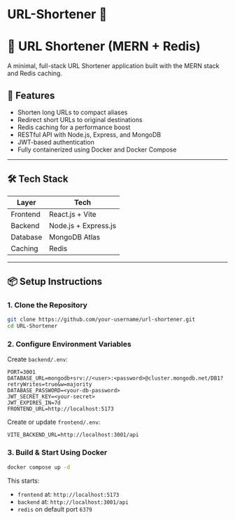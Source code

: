 # URL-Shortener 🔗

# 🔗 URL Shortener (MERN + Redis)

A minimal, full-stack URL Shortener application built with the MERN stack and Redis caching.

## 🚀 Features

- Shorten long URLs to compact aliases
- Redirect short URLs to original destinations
- Redis caching for a performance boost
- RESTful API with Node.js, Express, and MongoDB
- JWT-based authentication
- Fully containerized using Docker and Docker Compose

---

## 🛠 Tech Stack

| Layer       | Tech                             |
|-------------|----------------------------------|
| Frontend    | React.js + Vite                  |
| Backend     | Node.js + Express.js             |
| Database    | MongoDB Atlas                    |
| Caching     | Redis                            |

---

## 📦 Setup Instructions
### 1. Clone the Repository

```bash
git clone https://github.com/your-username/url-shortener.git
cd URL-Shortener
```

### 2. Configure Environment Variables

Create `backend/.env`:

```env
PORT=3001
DATABASE_URL=mongodb+srv://<user>:<password>@cluster.mongodb.net/DB1?retryWrites=true&w=majority
DATABASE_PASSWORD=<your-db-password>
JWT_SECRET_KEY=<your-secret>
JWT_EXPIRES_IN=7d
FRONTEND_URL=http://localhost:5173
```

Create or update `frontend/.env`:

```env
VITE_BACKEND_URL=http://localhost:3001/api
```

### 3. Build & Start Using Docker

```bash
docker compose up -d
```

This starts:
- `frontend` at: `http://localhost:5173`
- `backend` at: `http://localhost:3001/api`
- `redis` on default port `6379`


 
